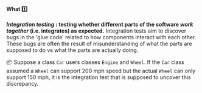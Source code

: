 <div id="title">

#### What :one:

</div>

<div id="body">

**_Integration testing_ : testing whether different parts of the software _work together_ (i.e. integrates) as expected.** Integration tests aim to discover bugs in the 'glue code' related to how components interact with each other. These bugs are often the result of misunderstanding of what the parts are supposed to do vs what the parts are actually doing. 

<tip-box> 

:package: Suppose a class `Car` users classes `Engine` and `Wheel`. If the `Car` class assumed a `Wheel` can support 200 mph speed but the actual `Wheel` can only support 150 mph, it is the integration test that is supposed to uncover this discrepancy.

</tip-box>

</div>

<div id="extras">
</div>
